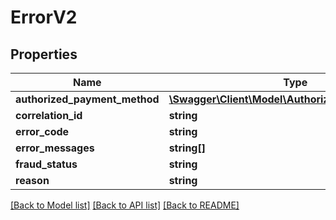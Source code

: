 # ErrorV2

## Properties
Name | Type | Description | Notes
------------ | ------------- | ------------- | -------------
**authorized_payment_method** | [**\Swagger\Client\Model\AuthorizedPaymentMethod**](AuthorizedPaymentMethod.md) |  | [optional] 
**correlation_id** | **string** |  | [optional] 
**error_code** | **string** |  | [optional] 
**error_messages** | **string[]** |  | [optional] 
**fraud_status** | **string** |  | [optional] 
**reason** | **string** |  | [optional] 

[[Back to Model list]](../README.md#documentation-for-models) [[Back to API list]](../README.md#documentation-for-api-endpoints) [[Back to README]](../README.md)



